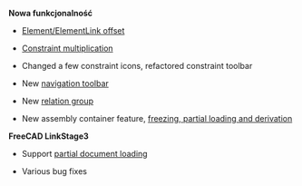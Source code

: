 __Nowa funkcjonalność__

* [Element/ElementLink offset](Constraints-and-Solvers#geometry-element-offset)

* [Constraint multiplication](Constraints-and-Solvers#constraint-multiplication)

* Changed a few constraint icons, refactored constraint toolbar

* New [navigation toolbar](Navigation)

* New [relation group](Navigation#relation-group)

* New assembly container feature, [freezing, partial loading and derivation](How-to-Handle-Large-Scale-Assembly#derived-assembly)

__FreeCAD LinkStage3__

* Support [partial document loading](Core-Changes#partial-document-loading)

* Various bug fixes
